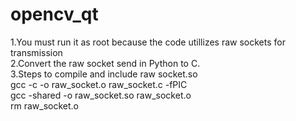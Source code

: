 # opencv_qt
1.You must run it as root because the code utillizes raw sockets for transmission  
2.Convert the raw socket send in Python to C.  
3.Steps to compile and include raw socket.so  
gcc -c -o raw_socket.o raw_socket.c -fPIC  
gcc -shared -o raw_socket.so raw_socket.o  
rm raw_socket.o  
